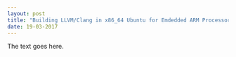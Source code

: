 ```yaml
---
layout: post
title: "Building LLVM/Clang in x86_64 Ubuntu for Emdedded ARM Processors"
date: 19-03-2017
---
```


The text goes here.
